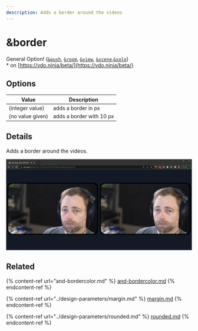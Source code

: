 ```yaml
---
description: Adds a border around the videos
---
```


# \&border

General Option! ([`&push`](../../source-settings/push.md), [`&room`](../../general-settings/room.md), [`&view`](../view-parameters/view.md), [`&scene`](../view-parameters/scene.md),[`&solo`](and-solo.md))\
\* on [https://vdo.ninja/beta/](https://vdo.ninja/beta/)

## Options

| Value            | Description              |
| ---------------- | ------------------------ |
| (integer value)  | adds a border in px      |
| (no value given) | adds a border with 10 px |

## Details

Adds a border around the videos.

![](<../../.gitbook/assets/image (103) (1) (1) (1) (1).png>)

## Related

{% content-ref url="and-bordercolor.md" %}
[and-bordercolor.md](and-bordercolor.md)
{% endcontent-ref %}

{% content-ref url="../design-parameters/margin.md" %}
[margin.md](../design-parameters/margin.md)
{% endcontent-ref %}

{% content-ref url="../design-parameters/rounded.md" %}
[rounded.md](../design-parameters/rounded.md)
{% endcontent-ref %}
